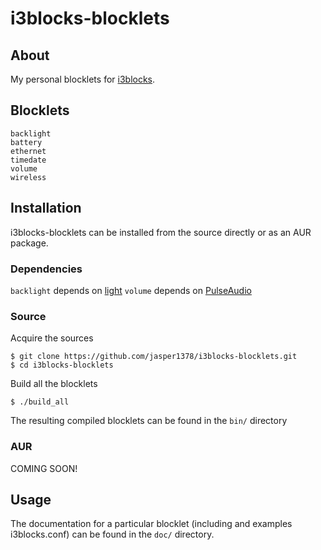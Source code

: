 # i3blocks-blocklets

## About
My personal blocklets for [i3blocks](https://github.com/vivien/i3blocks).

## Blocklets
```
backlight
battery
ethernet
timedate
volume
wireless
```

## Installation
i3blocks-blocklets can be installed from the source directly or as an AUR package.

### Dependencies
`backlight` depends on [light](https://github.com/haikarainen/light)
`volume` depends on [PulseAudio](https://www.freedesktop.org/wiki/Software/PulseAudio/)

### Source
Acquire the sources
```
$ git clone https://github.com/jasper1378/i3blocks-blocklets.git
$ cd i3blocks-blocklets
```
Build all the blocklets
```
$ ./build_all
```
The resulting compiled blocklets can be found in the `bin/` directory

### AUR
COMING SOON!

## Usage
The documentation for a particular blocklet (including and examples i3blocks.conf) can be found in the `doc/` directory.
